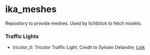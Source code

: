 # ika_meshes
Repository to provide meshes. Used by lichtblick to fetch models.

### Traffic Lights
- tricolor_tl: Tricolor Traffic Light; Credit to Sylvain Delandre; [Link](https://sketchfab.com/3d-models/tricolor-traffic-light-c87055a9259c4325999be5b44b189c44)